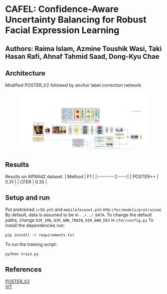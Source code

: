 # CAFEL: Confidence-Aware Uncertainty Balancing for Robust Facial Expression Learning
## Authors: Raima Islam, Azmine Toushik Wasi, Taki Hasan Rafi, Ahnaf Tahmid Saad, Dong-Kyu Chae

## Architecture
Modified POSTER_V2 followed by anchor label correction network.
<p align="center">
  <img src="images/architecture.png" width="400"/>
</p>

## Results
Results on AffWild2 dataset.
| Method   | F1   |
|:--------:|:----:|
| POSTER++ | 0.31 |
| CFER     | 0.35 |

## Setup and run
Put pretrained `ir50.pth` and `mobilefacenet.pth` into `cfer/models/pretrained`.
By default, data is assumed to be in `../../_DATA`.
To change the default paths, change `DIR_IMG`, `DIR_ANN_TRAIN`, `DIR_ANN_DEV` in `cfer/config.py`
To install the dependencies run:
```
pip install -r requirements.txt
```
To run the training script:
```
python train.py
```

## References
[POSTER_V2](https://github.com/talented-q/poster_v2) \
[ViT](https://github.com/huggingface/pytorch-image-models)
